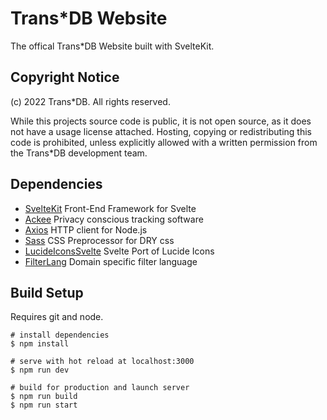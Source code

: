 # Trans*DB Website

The offical Trans*DB Website built with SvelteKit.

## Copyright Notice
(c) 2022 Trans\*DB. All rights reserved. 

While this projects source code is public, it is not open source, as it does not have a usage license attached. Hosting, copying or redistributing this code is prohibited, unless explicitly allowed with a written permission from the Trans\*DB development team.

## Dependencies

- [SvelteKit](https://kit.svelte.dev/) Front-End Framework for Svelte
- [Ackee](https://github.com/electerious/ackee-tracker) Privacy conscious tracking software
- [Axios](https://github.com/axios/axios) HTTP client for Node.js
- [Sass](https://sass-lang.com/) CSS Preprocessor for DRY css
- [LucideIconsSvelte](https://www.npmjs.com/package/lucide-icons-svelte) Svelte Port of Lucide Icons
- [FilterLang](https://github.com/TransDB-de/filter-lang) Domain specific filter language

## Build Setup

Requires git and node.

```
# install dependencies
$ npm install

# serve with hot reload at localhost:3000
$ npm run dev

# build for production and launch server
$ npm run build
$ npm run start
```
